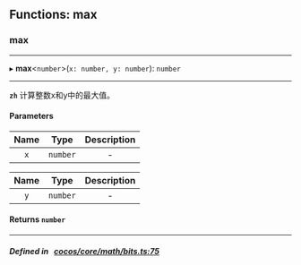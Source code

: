 ## Functions: max

### max


___
▸ **max**<`number`\>(`x: number, y: number`): `number`
___



**`zh`** 计算整数x和y中的最大值。




#### Parameters

| Name | Type | Description |
| :------: | :------: | :------: |
| `x` | `number` | - |

| Name | Type | Description |
| :------: | :------: | :------: |
| `y` | `number` | - |


#### Returns `number` 
___


##### Defined in &nbsp;   [cocos/core/math/bits.ts:75](https://github.com/cocos-creator/engine/blob/c7bf6b8a9/cocos/core/math/bits.ts#L75)&nbsp;
